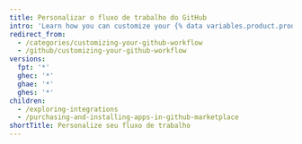 ```yaml
---
title: Personalizar o fluxo de trabalho do GitHub
intro: 'Learn how you can customize your {% data variables.product.prodname_dotcom %} workflow with extensions, integrations, {% data variables.product.prodname_marketplace %}, and webhooks.'
redirect_from:
  - /categories/customizing-your-github-workflow
  - /github/customizing-your-github-workflow
versions:
  fpt: '*'
  ghec: '*'
  ghae: '*'
  ghes: '*'
children:
  - /exploring-integrations
  - /purchasing-and-installing-apps-in-github-marketplace
shortTitle: Personalize seu fluxo de trabalho
---
```


